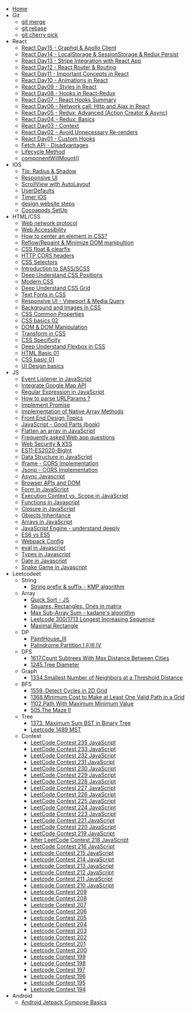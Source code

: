 - [Home](/)
- Git
  - [git merge](/git-operation/merge.md)
  - [git rebase](/git-operation/rebase.md)
  - [git cherry pick](/git-operation/cherrypick.md)
- React
  - [React Day15 - Graphql & Apollo Client](/react/day15.md)
  - [React Day14 - LocalStorage & SessionStorage & Redux Persist](/react/day14.md)
  - [React Day13 - Stripe Integration with React App](/react/day13.md)
  - [React Day12 - React Router & Routing](/react/day12.md)
  - [React Day11 - Important Concepts in React](/react/day11.md)
  - [React Day10 - Animations in React](/react/day10.md)
  - [React Day09 - Styles in React](/react/day09.md)
  - [React Day08 - Hooks in React-Redux](/react/day08.md)
  - [React Day07 - React Hooks Summary](/react/day07.md)
  - [React Day06 - Network call: Http and Ajax in React](/react/day06.md)
  - [React Day05 - Redux: Advanced (Action Creator & Async)](/react/day05.md)
  - [React Day04 - Redux: Basics](/react/day04.md)
  - [React Day03 - Context](/react/day03.md)
  - [React Day02 - Avoid Unnecessary Re-renders](/react/day02.md)
  - [React Day01 - Custom Hooks](/react/day01.md)
  - [Fetch API - Disadvantages](/react/fetchapi.md)
  - [Lifecycle Method](/react/lifecycle.md)
  - [componentWillMount()](/react/componentWillMount.md)
- IOS
  - [Tip: Radius & Shadow](/ios/radius-shadow.md)
  - [Responsive UI](/ios/responsiveUI.md)
  - [ScrollView with AutoLayout](/ios/scrollViw_subView.md)
  - [UserDefaults](/ios/userdefaults.md)
  - [Timer IOS](/ios/Timer.md)
  - [design website steps](/html_css/steps7.md)
  - [Cocoapods SetUp](/ios/cocoapods_setUp.md)
- HTML/CSS
  - [Web network protocol](/html_css/protocol.md)
  - [Web Accessibility](/html_css/a11y.md)
  - [How to center an element in CSS?](/html_css/center.md)
  - [Reflow/Repaint & Minimize DOM manipultion](/html_css/reflow.md)
  - [CSS float & clearfix](/html_css/float.md)
  - [HTTP CORS headers](/html_css/cors_header.md)
  - [CSS Selectors](/html_css/css_selectors.md)
  - [Introduction to SASS/SCSS](/html_css/sass.md)
  - [Deep Understand CSS Positions](/html_css/position.md)
  - [Modern CSS](/html_css/moderncss.md)
  - [Deep Understand CSS Grid](/html_css/grid.md)
  - [Text Fonts in CSS](/html_css/fonts.md)
  - [Responsive UI - Viewport & Media Query](/html_css/mediaquery.md)
  - [Background and Images in CSS](/html_css/background.md)
  - [CSS Common Properties](/html_css/cssproperty.md)
  - [CSS basics 02](/html_css/css02.md)
  - [DOM & DOM Manipulation](/html_css/dom.md)
  - [Transform in CSS](/html_css/transform.md)
  - [CSS Specificity](/html_css/specificity.md)
  - [Deep Understand Flexbox in CSS](/html_css/flexbox.md)
  - [HTML Basic 01](/html_css/htmlBasic_01.md)
  - [CSS basic 01](/html_css/css_01.md)
  - [UI Design basics](/html_css/uidesign_01.md)
- JS
  - [Event Listener in JavaScript](/javascript/event_listener.md)
  - [Integrate Google Map API](/html_css/googlemap.md)
  - [Regular Expression in JavaScript](/javascript/regex.md)
  - [How to parse URLParams ?](/javascript/urlparam.md)
  - [Implement Promise](/javascript/promise.md)
  - [Implementation of Native Array Methods](/javascript/native_array_methods.md)
  - [Front End Design Topics](/html_css/frontend_design.md)
  - [JavaScript - Good Parts (book)](/javascript/goodparts.md)
  - [Flatten an array in JavaScript](/javascript/flattenArray.md)
  - [Frequently asked Web app questions](/javascript/web_questions.md)
  - [Web Security & XSS](/javascript/security.md)
  - [ES11-ES2020-BigInt](/javascript/bigint.md)
  - [Data Structure in JavaScript](/javascript/datastructure.md)
  - [Iframe - CORS Implementation](/javascript/iframecors.md)
  - [Jsonp - CORS Implementation](/javascript/jsonp.md)
  - [Async Javascript](/javascript/async.md)
  - [Browser APIs and DOM](/javascript/browserapi.md)
  - [Form in JavaScript](/javascript/form-js.md)
  - [Execution Context vs. Scope in JavaScript](/javascript/hoisting.md)
  - [Functions in Javascript](/javascript/functions.md)
  - [Closure in JavaScript](/javascript/closure.md)
  - [Objects Inheritance](/javascript/object_inheritance.md)
  - [Arrays in JavaScript](/javascript/array.md)
  - [JavaScript Engine - understand deeply](/javascript/engine.md)
  - [ES6 vs ES5](/javascript/es6.md)
  - [Webpack Config](/javascript/webpack.md)
  - [eval in Javascript](/javascript/eval.md)
  - [Types in Javascript](/javascript/types.md)
  - [Date in Javascript](/javascript/date.md)
  - [Snake Game in Javascript](/javascript/snakegame.md)
- Leetcodeet
  - String
    - [String prefix & suffix - KMP algorithm](/leetcode/string/kmp.md)
  - Array
    - [Quick Sort - JS](/leetcode/array/quicksort.md)
    - [Squares, Rectangles, Ones in matrix](/leetcode/array/ones_in_matrix.md)
    - [Max Sub-Array Sum - kadane's algorithm](/leetcode/array/max_subarray.md)
    - [Leetcode 300/1713 Longest Increasing Sequence](/leetcode/array/LIS.md)
    - [Maximal Rectangle](/leetcode/lc85.md)
  - DP
    - [PaintHouse_III](/leetcode/PaintHouse_III.md)
    - [Palindrome Partition I,II,III,IV](/leetcode/dp/palindrome_partition.md)
  - DFS
     - [1617.Count Subtrees With Max Distance Between Cities](/leetcode/lc1617.md)
     - [1245.Tree Diameter](/leetcode/dfs/lc1245.md)
  - Graph
     - [1334.Smallest Number of Neighbors at a Threshold Distance](/leetcode/lc1334.md)
  - BFS
     - [1559. Detect Cycles in 2D Grid](/leetcode/bfs/lc1559.md) 
     - [1368.Minimum Cost to Make at Least One Valid Path in a Grid](/leetcode/bfs/lc1368.md)
     - [1102.Path With Maximum Minimum Value](/leetcode/lc1102.md)
     - [505.The Maze II](/leetcode/bfs/lc505.md)
  - Tree
     - [1373. Maximum Sum BST in Binary Tree](/leetcode/lc1373.md)
     - [Leetcode 1489 MST](/leetcode/mst.md)
  - Contest
    - [LeetCode Contest 235 JavaScript](/leetcode/array/contest235.md)
    - [LeetCode Contest 233 JavaScript](/leetcode/contest233.md)
    - [LeetCode Contest 232 JavaScript](/leetcode/contest232.md)
    - [LeetCode Contest 231 JavaScript](/leetcode/contest231.md)
    - [LeetCode Contest 230 JavaScript](/leetcode/contest230.md)
    - [LeetCode Contest 229 JavaScript](/leetcode/contest229.md)
    - [LeetCode Contest 228 JavaScript](/leetcode/contest228.md)
    - [LeetCode Contest 227 JavaScript](/leetcode/contest227.md)
    - [LeetCode Contest 226 JavaScript](/leetcode/contest226.md)
    - [LeetCode Contest 225 JavaScript](/leetcode/contest225.md)
    - [LeetCode Contest 224 JavaScript](/leetcode/contest224.md)
    - [LeetCode Contest 223 JavaScript](/leetcode/contest223.md)
    - [LeetCode Contest 221 JavaScript](/leetcode/contest221.md)
    - [LeetCode Contest 220 JavaScript](/leetcode/contest220.md)
    - [LeetCode Contest 219 JavaScript](/leetcode/contest219.md)
    - [After LeetCode Contest 218 JavaScript](/leetcode/contest218.md)
    - [LeetCode Contest 216 JavaScript](/leetcode/contest216.md)
    - [Leetcode Contest 215 JavaScript](/leetcode/contest215.md)
    - [Leetcode Contest 214 JavaScript](/leetcode/contest214.md)
    - [Leetcode Contest 213 JavaScript](/leetcode/contest213.md)
    - [Leetcode Contest 212 JavaScript](/leetcode/contest212.md)
    - [Leetcode Contest 211 JavaScript](/leetcode/contest211.md)
    - [Leetcode Contest 210 JavaScript](/leetcode/contest210.md)
    - [Leetcode Contest 209](/leetcode/contest209.md)
    - [Leetcode Contest 208](/leetcode/contest208.md)
    - [Leetcode Contest 207](/leetcode/contest207.md)
    - [Leetcode Contest 206](/leetcode/contest206.md)
    - [Leetcode Contest 205](/leetcode/contest205.md)
    - [Leetcode Contest 204](/leetcode/contest204.md)
    - [Leetcode Contest 203](/leetcode/contest203.md)
    - [Leetcode Contest 202](/leetcode/contest202.md)
    - [Leetcode Contest 201](/leetcode/contest201.md)
    - [Leetcode Contest 200](/leetcode/contest200.md)
    - [Leetcode Contest 199](/leetcode/contest199.md)
    - [Leetcode Contest 198](/leetcode/contest198.md)
    - [Leetcode Contest 197](/leetcode/contest197.md)
    - [Leetcode Contest 196](/leetcode/contest196.md)
    - [Leetcode Contest 195](/leetcode/contest195.md)
    - [Leetcode Contest 194](/leetcode/Contest194.md)
- Android
  - [Android Jetpack Compose Basics](/android/compose00.md)
